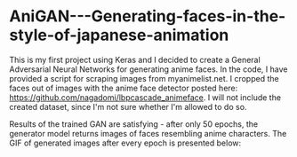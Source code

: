 # AniGAN---Generating-faces-in-the-style-of-japanese-animation

This is my first project using Keras and I decided to create a General Adversarial Neural Networks for generating anime faces. In the code, I have provided a script for scraping images from myanimelist.net. I cropped the faces out of images with the anime face detector posted here: https://github.com/nagadomi/lbpcascade_animeface. I will not include the created dataset, since I'm not sure whether I'm allowed to do so.

Results of the trained GAN are satisfying - after only 50 epochs, the generator model returns images of faces resembling anime characters. The GIF of generated images after every epoch is presented below:
